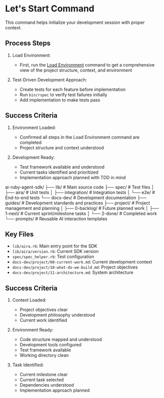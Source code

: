 # Let's Start Command

This command helps initialize your development session with proper context.

## Process Steps

1. Load Environment:
   - First, run the [Load Environment](./load-env.md) command to get a comprehensive view of the project structure, context, and environment

2. Test-Driven Development Approach:
   - Create tests for each feature before implementation
   - Run `bin/rspec` to verify test failures initially
   - Add implementation to make tests pass

## Success Criteria

1. Environment Loaded:
   - Confirmed all steps in the Load Environment command are completed
   - Project structure and context understood

2. Development Ready:
   - Test framework available and understood
   - Current tasks identified and prioritized
   - Implementation approach planned with TDD in mind

ai-ruby-agent-sdk/
├── lib/             # Main source code
├── spec/            # Test files
│   ├── aira/        # Unit tests
│   ├── integration/ # Integration tests
│   └── e2e/         # End-to-end tests
└── docs-dev/        # Development documentation
    ├── guides/      # Development standards and practices
    ├── project/     # Project management and planning
    │   ├── 0-backlog/  # Future planned work
    │   ├── 1-next/     # Current sprint/milestone tasks
    │   └── 2-done/     # Completed work
    └── prompts/     # Reusable AI interaction templates

## Key Files

- `lib/aira.rb`: Main entry point for the SDK
- `lib/aira/version.rb`: Current SDK version
- `spec/spec_helper.rb`: Test configuration
- `docs-dev/project/00-current-work.md`: Current development context
- `docs-dev/project/10-what-do-we-build.md`: Project objectives
- `docs-dev/project/11-architecture.md`: System architecture

## Success Criteria

1. Context Loaded:
   - Project objectives clear
   - Development philosophy understood
   - Current work identified

2. Environment Ready:
   - Code structure mapped and understood
   - Development tools configured
   - Test framework available
   - Working directory clean

3. Task Identified:
   - Current milestone clear
   - Current task selected
   - Dependencies understood
   - Implementation approach planned
